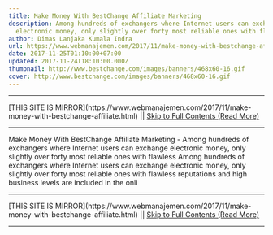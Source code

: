 ```yaml
---
title: Make Money With BestChange Affiliate Marketing
description: Among hundreds of exchangers where Internet users can exchange
  electronic money, only slightly over forty most reliable ones with flawless
author: Dimas Lanjaka Kumala Indra
url: https://www.webmanajemen.com/2017/11/make-money-with-bestchange-affiliate.html
date: 2017-11-25T01:10:00+07:00
updated: 2017-11-24T18:10:00.000Z
thumbnail: http://www.bestchange.com/images/banners/468x60-16.gif
cover: http://www.bestchange.com/images/banners/468x60-16.gif
---
```


<hr/> [THIS SITE IS MIRROR](https://www.webmanajemen.com/2017/11/make-money-with-bestchange-affiliate.html) || <a href="https://www.webmanajemen.com/2017/11/make-money-with-bestchange-affiliate.html" rel="follow" class="button" id="read-more">Skip to Full Contents (Read More)</a> <hr/> Make Money With BestChange Affiliate Marketing - Among hundreds of exchangers where Internet users can exchange electronic money, only slightly over forty most reliable ones with flawless Among hundreds of exchangers where Internet users can exchange electronic money, only slightly over forty most reliable ones with flawless reputations and high business levels are included in the onli <hr/> [THIS SITE IS MIRROR](https://www.webmanajemen.com/2017/11/make-money-with-bestchange-affiliate.html) || <a href="https://www.webmanajemen.com/2017/11/make-money-with-bestchange-affiliate.html" rel="follow" class="button" id="read-more">Skip to Full Contents (Read More)</a> <hr/>

<script>
    if (location.host.includes('dimaslanjaka12')) {
      location.replace('https://www.webmanajemen.com/2017/11/make-money-with-bestchange-affiliate.html');
    }
  </script>